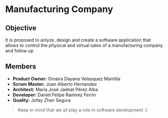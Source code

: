 # Manufacturing Company

## Objective
It is proposed to anlyze, design and create a software application that allows to control the physical and virtual sales of a manufacturing company and follow up

## Members
* **Product Owner:** Omaira Dayana Velasquez Mantilla 
* **Scrum Master:** Juan Alberto Hernandez
* **Architect:** María José Jadnat Pérez Alba
* **Developer:** Daniel Felipe Ramirez Ferrín
* **Quality:** Jofay Zhan Segura

> Keep in mind that we all play a role in software development :)

